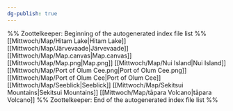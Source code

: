 ```yaml
---
dg-publish: true
---
```

%% Zoottelkeeper: Beginning of the autogenerated index file list  %%
 [[Mittwoch/Map/Hitam Lake|Hitam Lake]]
 [[Mittwoch/Map/Järvevaade|Järvevaade]]
 [[Mittwoch/Map/Map.canvas|Map.canvas]]
 [[Mittwoch/Map/Map.png|Map.png]]
 [[Mittwoch/Map/Nui Island|Nui Island]]
 [[Mittwoch/Map/Port of Olum Cee.png|Port of Olum Cee.png]]
 [[Mittwoch/Map/Port of Olum Cee|Port of Olum Cee]]
 [[Mittwoch/Map/Seeblick|Seeblick]]
 [[Mittwoch/Map/Sekitsui Mountains|Sekitsui Mountains]]
 [[Mittwoch/Map/tāpara Volcano|tāpara Volcano]]
%% Zoottelkeeper: End of the autogenerated index file list  %%
